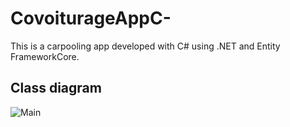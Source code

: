 # CovoiturageAppC-
This is a carpooling app developed with C# using .NET  and Entity FrameworkCore.

## Class diagram
![Main](https://user-images.githubusercontent.com/76497607/233877523-d619f737-cd0c-4533-bf86-e2e95c347252.jpg)
